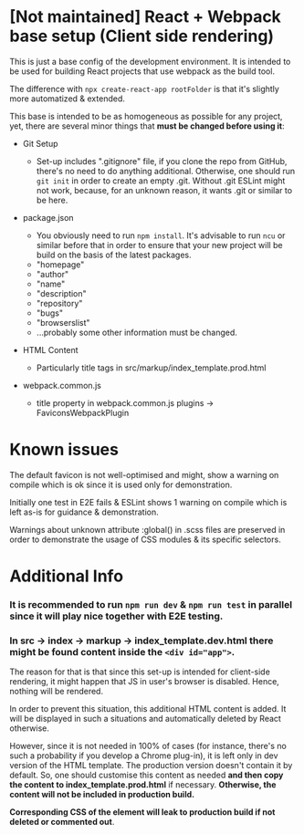 # [Not maintained] React + Webpack base setup (Client side rendering)

This is just a base config of the development environment. It is intended to be used for building React projects that use webpack as the build tool.

The difference with `npx create-react-app rootFolder` is that it's slightly more automatized & extended.

This base is intended to be as homogeneous as possible for any project, yet, there are several minor things that **must be changed before using it**:

+ Git Setup

  - Set-up includes ".gitignore" file, if you clone the repo from GitHub, there's no need to do anything additional. Otherwise, one should run `git init` in order to create an empty .git. Without .git ESLint might not work, because, for an unknown reason, it wants .git or similar to be here.

+ package.json
  - You obviously need to run `npm install`. It's advisable to run `ncu` or similar before that in order to ensure that your new project will be build on the basis of the latest packages.
  - "homepage"
  - "author"
  - "name"
  - "description"
  - "repository"
  - "bugs"
  - "browserslist"
  - ...probably some other information must be changed.

+ HTML Content
  - Particularly title tags in src/markup/index_template.prod.html

+ webpack.common.js
  - title property in webpack.common.js plugins -> FaviconsWebpackPlugin

# Known issues
The default favicon is not well-optimised and might, show a warning on compile which is ok since it is used only for demonstration.

Initially one test in E2E fails & ESLint shows 1 warning on compile which is left as-is for guidance & demonstration.

Warnings about unknown attribute :global() in .scss files are preserved in order to demonstrate the usage of CSS modules & its specific selectors.

# Additional Info

### It is recommended to run `npm run dev` & `npm run test` in parallel since it will play nice together with E2E testing.

### In src -> index -> markup -> index_template.dev.html there might be found content inside the `<div id="app">`.

  The reason for that is that since this set-up is intended for client-side rendering, it might happen that JS in user's browser is disabled. Hence, nothing will be rendered.

  In order to prevent this situation, this additional HTML content is added. It will be displayed in such a situations and automatically deleted by React otherwise.

  However, since it is not needed in 100% of cases (for instance, there's no such a probability if you develop a Chrome plug-in), it is left only in dev version of the HTML template. The production version doesn't contain it by default. So, one should customise this content as needed **and then copy the content to index_template.prod.html** if necessary. **Otherwise, the content will not be included in production build.**

  **Corresponding CSS of the element  will leak to production build if not deleted or commented out**.
